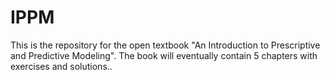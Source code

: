 # IPPM

This is the repository for the open textbook "An Introduction to Prescriptive and Predictive Modeling". The book will eventually contain 5 chapters with exercises and solutions..
